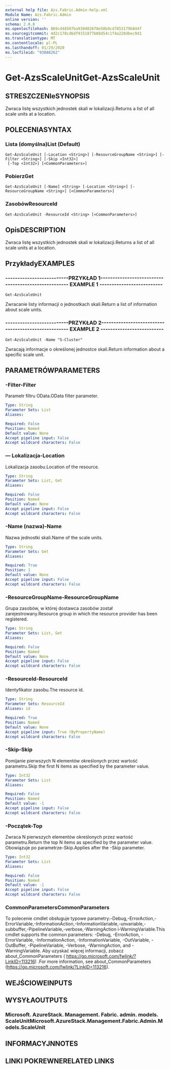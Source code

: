 ```yaml
---
external help file: Azs.Fabric.Admin-help.xml
Module Name: Azs.Fabric.Admin
online version: ''
schema: 2.0.0
ms.openlocfilehash: 869cd48507ba9384026f8e58b9cd7853179b844f
ms.sourcegitcommit: 4d2c178cd6df9151877b08d54c1f4a228dbec9d1
ms.translationtype: MT
ms.contentlocale: pl-PL
ms.lasthandoff: 01/29/2020
ms.locfileid: "93888262"
---
```

# <span data-ttu-id="03f91-101">Get-AzsScaleUnit</span><span class="sxs-lookup"><span data-stu-id="03f91-101">Get-AzsScaleUnit</span></span>

## <span data-ttu-id="03f91-102">STRESZCZENIe</span><span class="sxs-lookup"><span data-stu-id="03f91-102">SYNOPSIS</span></span>
<span data-ttu-id="03f91-103">Zwraca listę wszystkich jednostek skali w lokalizacji.</span><span class="sxs-lookup"><span data-stu-id="03f91-103">Returns a list of all scale units at a location.</span></span>

## <span data-ttu-id="03f91-104">POLECENIA</span><span class="sxs-lookup"><span data-stu-id="03f91-104">SYNTAX</span></span>

### <span data-ttu-id="03f91-105">Lista (domyślna)</span><span class="sxs-lookup"><span data-stu-id="03f91-105">List (Default)</span></span>
```
Get-AzsScaleUnit [-Location <String>] [-ResourceGroupName <String>] [-Filter <String>] [-Skip <Int32>]
 [-Top <Int32>] [<CommonParameters>]
```

### <span data-ttu-id="03f91-106">Pobierz</span><span class="sxs-lookup"><span data-stu-id="03f91-106">Get</span></span>
```
Get-AzsScaleUnit [-Name] <String> [-Location <String>] [-ResourceGroupName <String>] [<CommonParameters>]
```

### <span data-ttu-id="03f91-107">Zasobów</span><span class="sxs-lookup"><span data-stu-id="03f91-107">ResourceId</span></span>
```
Get-AzsScaleUnit -ResourceId <String> [<CommonParameters>]
```

## <span data-ttu-id="03f91-108">Opis</span><span class="sxs-lookup"><span data-stu-id="03f91-108">DESCRIPTION</span></span>
<span data-ttu-id="03f91-109">Zwraca listę wszystkich jednostek skali w lokalizacji.</span><span class="sxs-lookup"><span data-stu-id="03f91-109">Returns a list of all scale units at a location.</span></span>

## <span data-ttu-id="03f91-110">Przykłady</span><span class="sxs-lookup"><span data-stu-id="03f91-110">EXAMPLES</span></span>

### <span data-ttu-id="03f91-111">--------------------------PRZYKŁAD 1--------------------------</span><span class="sxs-lookup"><span data-stu-id="03f91-111">-------------------------- EXAMPLE 1 --------------------------</span></span>
```
Get-AzsScaleUnit
```

<span data-ttu-id="03f91-112">Zwracanie listy informacji o jednostkach skali.</span><span class="sxs-lookup"><span data-stu-id="03f91-112">Return a list of information about scale units.</span></span>

### <span data-ttu-id="03f91-113">--------------------------PRZYKŁAD 2--------------------------</span><span class="sxs-lookup"><span data-stu-id="03f91-113">-------------------------- EXAMPLE 2 --------------------------</span></span>
```
Get-AzsScaleUnit -Name "S-Cluster"
```

<span data-ttu-id="03f91-114">Zwracają informacje o określonej jednostce skali.</span><span class="sxs-lookup"><span data-stu-id="03f91-114">Return information about a specific scale unit.</span></span>

## <span data-ttu-id="03f91-115">PARAMETRÓW</span><span class="sxs-lookup"><span data-stu-id="03f91-115">PARAMETERS</span></span>

### <span data-ttu-id="03f91-116">-Filter</span><span class="sxs-lookup"><span data-stu-id="03f91-116">-Filter</span></span>
<span data-ttu-id="03f91-117">Parametr filtru OData.</span><span class="sxs-lookup"><span data-stu-id="03f91-117">OData filter parameter.</span></span>

```yaml
Type: String
Parameter Sets: List
Aliases: 

Required: False
Position: Named
Default value: None
Accept pipeline input: False
Accept wildcard characters: False
```

### <span data-ttu-id="03f91-118">— Lokalizacja</span><span class="sxs-lookup"><span data-stu-id="03f91-118">-Location</span></span>
<span data-ttu-id="03f91-119">Lokalizacja zasobu.</span><span class="sxs-lookup"><span data-stu-id="03f91-119">Location of the resource.</span></span>

```yaml
Type: String
Parameter Sets: List, Get
Aliases: 

Required: False
Position: Named
Default value: None
Accept pipeline input: False
Accept wildcard characters: False
```

### <span data-ttu-id="03f91-120">-Name (nazwa)</span><span class="sxs-lookup"><span data-stu-id="03f91-120">-Name</span></span>
<span data-ttu-id="03f91-121">Nazwa jednostki skali.</span><span class="sxs-lookup"><span data-stu-id="03f91-121">Name of the scale units.</span></span>

```yaml
Type: String
Parameter Sets: Get
Aliases: 

Required: True
Position: 1
Default value: None
Accept pipeline input: False
Accept wildcard characters: False
```

### <span data-ttu-id="03f91-122">-ResourceGroupName</span><span class="sxs-lookup"><span data-stu-id="03f91-122">-ResourceGroupName</span></span>
<span data-ttu-id="03f91-123">Grupa zasobów, w której dostawca zasobów został zarejestrowany.</span><span class="sxs-lookup"><span data-stu-id="03f91-123">Resource group in which the resource provider has been registered.</span></span>

```yaml
Type: String
Parameter Sets: List, Get
Aliases: 

Required: False
Position: Named
Default value: None
Accept pipeline input: False
Accept wildcard characters: False
```

### <span data-ttu-id="03f91-124">-ResourceId</span><span class="sxs-lookup"><span data-stu-id="03f91-124">-ResourceId</span></span>
<span data-ttu-id="03f91-125">Identyfikator zasobu.</span><span class="sxs-lookup"><span data-stu-id="03f91-125">The resource id.</span></span>

```yaml
Type: String
Parameter Sets: ResourceId
Aliases: id

Required: True
Position: Named
Default value: None
Accept pipeline input: True (ByPropertyName)
Accept wildcard characters: False
```

### <span data-ttu-id="03f91-126">-Skip</span><span class="sxs-lookup"><span data-stu-id="03f91-126">-Skip</span></span>
<span data-ttu-id="03f91-127">Pomijanie pierwszych N elementów określonych przez wartość parametru.</span><span class="sxs-lookup"><span data-stu-id="03f91-127">Skip the first N items as specified by the parameter value.</span></span>

```yaml
Type: Int32
Parameter Sets: List
Aliases: 

Required: False
Position: Named
Default value: -1
Accept pipeline input: False
Accept wildcard characters: False
```

### <span data-ttu-id="03f91-128">-Początek</span><span class="sxs-lookup"><span data-stu-id="03f91-128">-Top</span></span>
<span data-ttu-id="03f91-129">Zwraca N pierwszych elementów określonych przez wartość parametru.</span><span class="sxs-lookup"><span data-stu-id="03f91-129">Return the top N items as specified by the parameter value.</span></span>
<span data-ttu-id="03f91-130">Obowiązuje po parametrze-Skip.</span><span class="sxs-lookup"><span data-stu-id="03f91-130">Applies after the -Skip parameter.</span></span>

```yaml
Type: Int32
Parameter Sets: List
Aliases: 

Required: False
Position: Named
Default value: -1
Accept pipeline input: False
Accept wildcard characters: False
```

### <span data-ttu-id="03f91-131">CommonParameters</span><span class="sxs-lookup"><span data-stu-id="03f91-131">CommonParameters</span></span>
<span data-ttu-id="03f91-132">To polecenie cmdlet obsługuje typowe parametry:-Debug,-ErrorAction,-ErrorVariable,-InformationAction,-InformationVariable,-unvariable,-subbuffer,-PipelineVariable,-verbose,-WarningAction i-WarningVariable.</span><span class="sxs-lookup"><span data-stu-id="03f91-132">This cmdlet supports the common parameters: -Debug, -ErrorAction, -ErrorVariable, -InformationAction, -InformationVariable, -OutVariable, -OutBuffer, -PipelineVariable, -Verbose, -WarningAction, and -WarningVariable.</span></span> <span data-ttu-id="03f91-133">Aby uzyskać więcej informacji, zobacz about_CommonParameters ( https://go.microsoft.com/fwlink/?LinkID=113216) .</span><span class="sxs-lookup"><span data-stu-id="03f91-133">For more information, see about_CommonParameters (https://go.microsoft.com/fwlink/?LinkID=113216).</span></span>

## <span data-ttu-id="03f91-134">WEJŚCIOWE</span><span class="sxs-lookup"><span data-stu-id="03f91-134">INPUTS</span></span>

## <span data-ttu-id="03f91-135">WYSYŁA</span><span class="sxs-lookup"><span data-stu-id="03f91-135">OUTPUTS</span></span>

### <span data-ttu-id="03f91-136">Microsoft. AzureStack. Management. Fabric. admin. models. ScaleUnit</span><span class="sxs-lookup"><span data-stu-id="03f91-136">Microsoft.AzureStack.Management.Fabric.Admin.Models.ScaleUnit</span></span>

## <span data-ttu-id="03f91-137">INFORMACYJN</span><span class="sxs-lookup"><span data-stu-id="03f91-137">NOTES</span></span>

## <span data-ttu-id="03f91-138">LINKI POKREWNE</span><span class="sxs-lookup"><span data-stu-id="03f91-138">RELATED LINKS</span></span>

